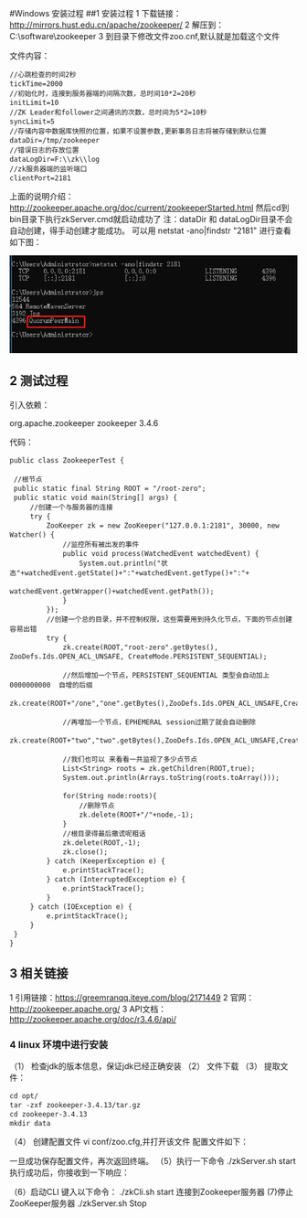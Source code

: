 #Windows 安装过程
 ##1 安装过程
 1 下载链接：http://mirrors.hust.edu.cn/apache/zookeeper/
 2 解压到：C:\software\zookeeper
 3 到目录下修改文件zoo.cnf,默认就是加载这个文件
 
 文件内容：
  
    //心跳检查的时间2秒
    tickTime=2000
    //初始化时，连接到服务器端的间隔次数，总时间10*2=20秒
    initLimit=10
    //ZK Leader和follower之间通讯的次数，总时间为5*2=10秒
    syncLimit=5
    //存储内容中数据库快照的位置，如果不设置参数,更新事务日志将被存储到默认位置
    dataDir=/tmp/zookeeper
    //错误日志的存放位置
    dataLogDir=F:\\zk\\log
    //zk服务器端的监听端口
    clientPort=2181
 
  上面的说明介绍：http://zookeeper.apache.org/doc/current/zookeeperStarted.html
  然后cd到bin目录下执行zkServer.cmd就启动成功了
  注：dataDir 和 dataLogDir目录不会自动创建，得手动创建才能成功。
  可以用 netstat -ano|findstr "2181" 进行查看
  如下图：

   ![images](https://github.com/CaoWenCool/Zookeeper/blob/master/image/Windows%E7%8E%AF%E5%A2%83%E4%B8%AD%E6%9F%A5%E7%9C%8BZookeeper%E8%BF%9B%E7%A8%8B.jpg)

  ## 2 测试过程
  引入依赖：
  
   <dependency>
      <groupId>org.apache.zookeeper</groupId>
      <artifactId>zookeeper</artifactId>
      <version>3.4.6</version>
   </dependency>
  
 代码：
 
    public class ZookeeperTest {
 
     //根节点
     public static final String ROOT = "/root-zero";
     public static void main(String[] args) {
         //创建一个与服务器的连接
         try {
             ZooKeeper zk = new ZooKeeper("127.0.0.1:2181", 30000, new Watcher() {
                 //监控所有被出发的事件
                 public void process(WatchedEvent watchedEvent) {
                     System.out.println("状态"+watchedEvent.getState()+":"+watchedEvent.getType()+":"+
                             watchedEvent.getWrapper()+watchedEvent.getPath());
                 }
             });
             //创建一个总的目录，并不控制权限，这些需要用到持久化节点，下面的节点创建容易出错
             try {
                 zk.create(ROOT,"root-zero".getBytes(), ZooDefs.Ids.OPEN_ACL_UNSAFE, CreateMode.PERSISTENT_SEQUENTIAL);
 
                 //然后增加一个节点，PERSISTENT_SEQUENTIAL 类型会自动加上 0000000000  自增的后缀
                 zk.create(ROOT+"/one","one".getBytes(),ZooDefs.Ids.OPEN_ACL_UNSAFE,CreateMode.PERSISTENT_SEQUENTIAL);
 
                 //再增加一个节点，EPHEMERAL session过期了就会自动删除
                 zk.create(ROOT+"two","two".getBytes(),ZooDefs.Ids.OPEN_ACL_UNSAFE,CreateMode.EPHEMERAL);
 
                 //我们也可以 来看看一共监视了多少点节点
                 List<String> roots = zk.getChildren(ROOT,true);
                 System.out.println(Arrays.toString(roots.toArray()));
 
                 for(String node:roots){
                     //删除节点
                     zk.delete(ROOT+"/"+node,-1);
                 }
                 //根目录得最后撒谎呢粗话
                 zk.delete(ROOT,-1);
                 zk.close();
             } catch (KeeperException e) {
                 e.printStackTrace();
             } catch (InterruptedException e) {
                 e.printStackTrace();
             }
         } catch (IOException e) {
             e.printStackTrace();
         }
     }
    }

## 3 相关链接
 1 引用链接：https://greemranqq.iteye.com/blog/2171449
 2 官网： http://zookeeper.apache.org/
 3 API文档：http://zookeeper.apache.org/doc/r3.4.6/api/
 
 
### 4 linux 环境中进行安装
 （1） 检查jdk的版本信息，保证jdk已经正确安装
 （2） 文件下载
 （3） 提取文件：
  
    cd opt/
    tar -zxf zookeeper-3.4.13/tar.gz
    cd zookeeper-3.4.13
    mkdir data
 
 （4） 创建配置文件
   vi conf/zoo.cfg,并打开该文件
   配置文件如下：
   
    
   一旦成功保存配置文件，再次返回终端。
  （5）执行一下命令
   ./zkServer.sh start
   执行成功后，你接收到一下响应：
   
  （6）启动CLI
  键入以下命令：
   ./zkCli.sh start
   连接到Zookeeper服务器
   (7)停止ZooKeeper服务器
   ./zkServer.sh Stop